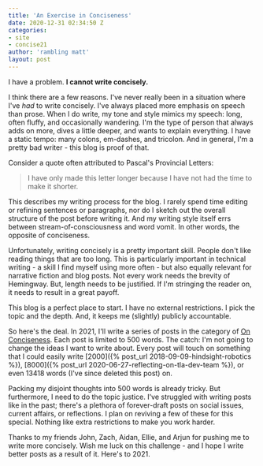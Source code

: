 ```yaml
---
title: 'An Exercise in Conciseness'
date: 2020-12-31 02:34:50 Z
categories:
- site
- concise21
author: 'rambling matt'
layout: post
---
```


I have a problem. **I cannot write concisely.**

I think there are a few reasons. I've never really been in a situation where I've *had* to write concisely. I've always placed more emphasis on speech than prose. When I do write, my tone and style mimics my speech: long, often fluffy, and occasionally wandering. I'm the type of person that always adds on more, dives a little deeper, and wants to explain everything. I have a static tempo: many colons, em-dashes, and tricolon. And in general, I'm a pretty bad writer - this blog is proof of that.

Consider a quote often attributed to Pascal's Provincial Letters:

> I have only made this letter longer because I have not had the time to make it shorter.

This describes my writing process for the blog. I rarely spend time editing or refining sentences or paragraphs, nor do I sketch out the overall structure of the post before writing it. And my writing style itself errs between stream-of-consciousness and word vomit. In other words, the opposite of conciseness.

Unfortunately, writing concisely is a pretty important skill. People don't like reading things that are too long. This is particularly important in technical writing - a skill I find myself using more often - but also equally relevant for narrative fiction and blog posts. Not every work needs the brevity of Hemingway. But, length needs to be justified. If I'm stringing the reader on, it needs to result in a great payoff.

This blog is a perfect place to start. I have no external restrictions. I pick the topic and the depth. And, it keeps me (slightly) publicly accountable.

So here's the deal. In 2021, I'll write a series of posts in the category of [On Conciseness]({{site.baseurl}}/specials/concise21/). Each post is limited to 500 words. The catch: I'm not going to change the ideas I want to write about. Every post will touch on something that I could easily write [2000]({% post_url 2018-09-09-hindsight-robotics %}), [8000]({% post_url 2020-06-27-reflecting-on-tla-dev-team %}), or even 13418 words (I've since deleted this post) on.

Packing my disjoint thoughts into 500 words is already tricky. But furthermore, I need to do the topic justice. I've struggled with writing posts like in the past; there's a plethora of forever-draft posts on social issues, current affairs, or reflections. I plan on reviving a few of these for this special. Nothing like extra restrictions to make you work harder.

Thanks to my friends John, Zach, Aidan, Ellie, and Arjun for pushing me to write more concisely. Wish me luck on this challenge - and I hope I write better posts as a result of it. Here's to 2021.
